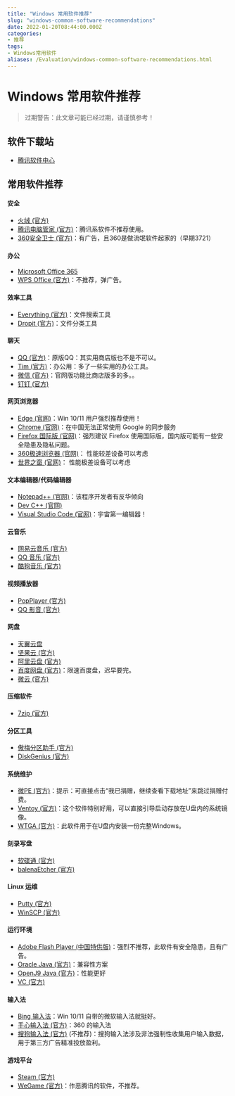 ```yaml
---
title: "Windows 常用软件推荐"
slug: "windows-common-software-recommendations"
date: 2022-01-20T08:44:00.000Z
categories:
- 推荐
tags:
- Windows常用软件
aliases: /Evaluation/windows-common-software-recommendations.html
---
```


# Windows 常用软件推荐
> 过期警告：此文章可能已经过期，请谨慎参考！

## 软件下载站
  - [腾讯软件中心](https://pc.qq.com/)

## 常用软件推荐
#### 安全
  - [火绒 (官方)](https://www.huorong.cn/)
  - [腾讯电脑管家 (官方)](https://guanjia.qq.com/)：腾讯系软件不推荐使用。
  - [360安全卫士 (官方)](http://weishi.360.cn/)：有广告，且360是做流氓软件起家的（早期3721）

#### 办公
  - [Microsoft  Office 365][1]
  - [WPS Office (官方)](https://www.wps.cn/)：不推荐，弹广告。

#### 效率工具
  - [Everything (官方)](https://www.voidtools.com/zh-cn/downloads/)：文件搜索工具
  - [Dropit (官方)](http://www.dropitproject.com/#download)：文件分类工具

#### 聊天
  - [QQ (官方)](https://im.qq.com/pcqq/)：原版QQ：其实用商店版也不是不可以。
  - [Tim (官方)](https://tim.qq.com/download.html)：办公用：多了一些实用的办公工具。
  - [微信 (官方)](https://pc.weixin.qq.com/)：官网版功能比商店版多的多。。
  - [钉钉 (官方)](https://page.dingtalk.com/wow/z/dingtalk/default/dddownload-index)

#### 网页浏览器
  - [Edge (官网)](https://www.microsoft.com/zh-cn/edge)：Win 10/11 用户强烈推荐使用！
  - [Chrome (官网)](https://www.google.cn/intl/zh-CN/chrome/)：在中国无法正常使用 Google 的同步服务
  - [Firefox 国际版 (官网)](https://www.mozilla.org/zh-CN/firefox/new/)：强烈建议 Firefox 使用国际版，国内版可能有一些安全隐患及隐私问题。
  - [360极速浏览器 (官网)](https://browser.360.cn/ee/)： 性能较差设备可以考虑
  - [世界之窗 (官网)](http://www.theworld.cn/)： 性能极差设备可以考虑

#### 文本编辑器/代码编辑器
  - [Notepad++  (官网)](https://notepad-plus-plus.org/downloads/)：该程序开发者有反华倾向
  - [Dev C++ (官网)](https://devcpp.gitee.io/)
  - [Visual Studio Code (官网)](https://code.visualstudio.com/Download)：宇宙第一编辑器！

#### 云音乐
  - [网易云音乐 (官方)](https://music.163.com/#/download)
  - [QQ 音乐 (官方)](https://y.qq.com/download/download.html)
  - [酷狗音乐 (官方)](http://download.kugou.com/)

#### 视频播放器
  - [PopPlayer (官方)](https://daumpotplayer.com/download/)
  - [QQ 影音 (官方)](https://player.qq.com/)

#### 网盘
  - [天翼云盘][2]
  - [坚果云 (官方)](https://www.jianguoyun.com/s/downloads)
  - [阿里云盘 (官方)](https://www.aliyundrive.com/download)
  - [百度网盘 (官方)](https://pan.baidu.com/download)：限速百度盘，迟早要完。
  - [微云 (官方)](https://www.weiyun.com/download.html)

#### 压缩软件
  - [7zip (官方)](https://sparanoid.com/lab/7z/)

#### 分区工具
  - [傲梅分区助手 (官方)](https://www.disktool.cn/download.html)
  - [DiskGenius (官方)](https://www.diskgenius.cn/download.php)

#### 系统维护
  - [微PE (官方)](http://www.wepe.com.cn/download.html)：提示：可直接点击“我已捐赠，继续查看下载地址”来跳过捐赠付费。
  - [Ventoy (官方)](https://www.ventoy.net/cn/download.html)：这个软件特别好用，可以直接引导启动存放在U盘内的系统镜像。
  - [WTGA (官方)](https://bbs.luobotou.org/thread-761-1-1.html)：此软件用于在U盘内安装一份完整Windows。

#### 刻录写盘
  - [软碟通 (官方)](https://cn.ultraiso.net/xiazai.html)
  - [balenaEtcher (官方)](https://www.balena.io/etcher/)

#### Linux 运维
  - [Putty (官方)](https://www.chiark.greenend.org.uk/~sgtatham/putty/latest.html)
  - [WinSCP (官方)](https://winscp.net/eng/download.php)

#### 运行环境
  - [Adobe Flash Player (中国特供版)](https://www.flash.cn/)：强烈不推荐，此软件有安全隐患，且有广告。
  - [Oracle Java (官方)](https://www.java.com/en/download/manual.jsp)：兼容性方案
  - [OpenJ9 Java (官方)](https://adoptopenjdk.net/)：性能更好
  - [VC (官方)](https://support.microsoft.com/zh-cn/topic/%E6%9C%80%E6%96%B0%E6%94%AF%E6%8C%81%E7%9A%84-visual-c-%E4%B8%8B%E8%BD%BD-2647da03-1eea-4433-9aff-95f26a218cc0)

#### 输入法
  - [Bing 输入法](https://pc.qq.com/detail/10/detail_8010.html)：Win 10/11 自带的微软输入法就挺好。
  - [手心输入法 (官方)](http://www.xinshuru.com/index_mob.html)：360 的输入法
  - [搜狗输入法 (官方)](https://pinyin.sogou.com/) (不推荐)：搜狗输入法涉及非法强制性收集用户输入数据，用于第三方广告精准投放盈利。

#### 游戏平台
  - [Steam (官方)](https://store.steampowered.com/about/)
  - [WeGame (官方)](https://www.wegame.com.cn/client)：作恶腾讯的软件，不推荐。


  [1]: https://otp.landian.vip/zh-cn/
  [2]: https://cloud.189.cn/web/static/download-client/index.html

